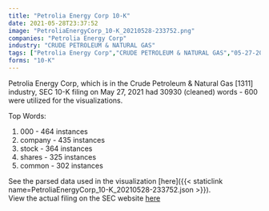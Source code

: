 ```yaml
---
title: "Petrolia Energy Corp 10-K"
date: 2021-05-28T23:37:52
image: "PetroliaEnergyCorp_10-K_20210528-233752.png"
companies: "Petrolia Energy Corp"
industry: "CRUDE PETROLEUM & NATURAL GAS"
tags: ["Petrolia Energy Corp","CRUDE PETROLEUM & NATURAL GAS","05-27-2021","10-K"]
forms: "10-K"
---
```

Petrolia Energy Corp, which is in the Crude Petroleum & Natural Gas [1311] industry, SEC 10-K filing on May 27, 2021 had 30930 (cleaned) words - 600 were utilized for the visualizations.

Top Words:
1. 000 - 464 instances
2. company - 435 instances
3. stock - 364 instances
4. shares - 325 instances
5. common - 302 instances


See the parsed data used in the visualization [here]({{< staticlink name=PetroliaEnergyCorp_10-K_20210528-233752.json >}}).  
View the actual filing on the SEC website [here](https://www.sec.gov/Archives/edgar/data/1368637/0001493152-21-013018.txt)